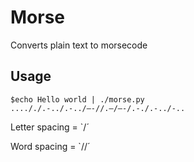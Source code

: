 Morse
==========

Converts plain text to morsecode

Usage
-----
    $echo Hello world | ./morse.py
    ...././.-../.-../—-//.—/—-/.-./.-../-..

Letter spacing = `/´

Word spacing = `//´
